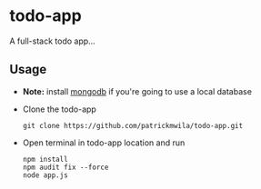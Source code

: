 # todo-app

A full-stack todo app...

## Usage

- **Note:** install [mongodb](https://www.mongodb.com/try/download)
  if you're going to use a local database

- Clone the todo-app

      git clone https://github.com/patrickmwila/todo-app.git

- Open terminal in todo-app location and run

      npm install
      npm audit fix --force
      node app.js
